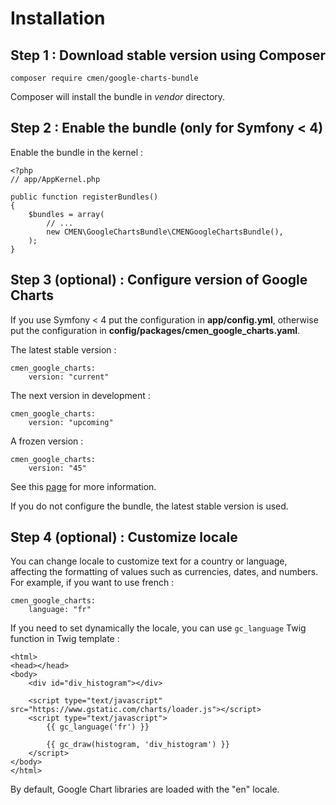 # Installation

## Step 1 : Download stable version using Composer
```
composer require cmen/google-charts-bundle
```
Composer will install the bundle in *vendor* directory.

## Step 2 : Enable the bundle (only for Symfony < 4)
Enable the bundle in the kernel :
```
<?php
// app/AppKernel.php

public function registerBundles()
{
    $bundles = array(
        // ...
        new CMEN\GoogleChartsBundle\CMENGoogleChartsBundle(),
    );
}
```

## Step 3 (optional) : Configure version of Google Charts
If you use Symfony < 4 put the configuration in **app/config.yml**, otherwise put the configuration in **config/packages/cmen_google_charts.yaml**.

The latest stable version :
```
cmen_google_charts:
    version: "current"
```

The next version in development :
```
cmen_google_charts:
    version: "upcoming"
```

A frozen version :
```
cmen_google_charts:
    version: "45"
```

See this [page](https://developers.google.com/chart/interactive/docs/basic_load_libs#load-version-name-or-number) 
for more information.

If you do not configure the bundle, the latest stable version is used.

## Step 4 (optional) : Customize locale
You can change locale to customize text for a country or language, affecting the formatting of values such as 
currencies, dates, and numbers. For example, if you want to use french :
```
cmen_google_charts:
    language: "fr"
```

If you need to set dynamically the locale, you can use `gc_language` Twig function in Twig template :
```
<html>
<head></head>
<body>
    <div id="div_histogram"></div>
    
    <script type="text/javascript" src="https://www.gstatic.com/charts/loader.js"></script>
    <script type="text/javascript">
        {{ gc_language('fr') }}
    
        {{ gc_draw(histogram, 'div_histogram') }}
    </script>
</body>
</html>    
```

By default, Google Chart libraries are loaded with the "en" locale.